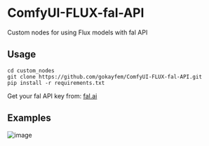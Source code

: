 # ComfyUI-FLUX-fal-API
Custom nodes for using Flux models with fal API

## Usage
```
cd custom_nodes
git clone https://github.com/gokayfem/ComfyUI-FLUX-fal-API.git
pip install -r requirements.txt
```
Get your fal API key from: [fal.ai](https://fal.ai/dashboard/keys)

## Examples

![image](https://github.com/user-attachments/assets/e9d2ab68-e735-4731-875c-c64c9df1a0fe)
